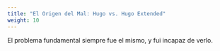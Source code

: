 ```yaml
---
title: "El Origen del Mal: Hugo vs. Hugo Extended"
weight: 10
---
```

El problema fundamental siempre fue el mismo, y fui incapaz de verlo.
